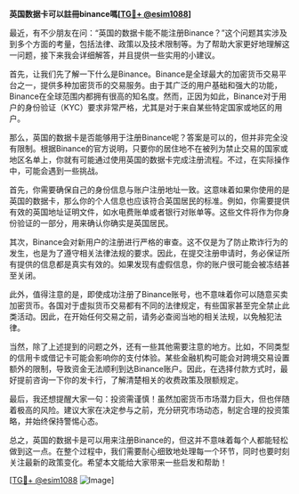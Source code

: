 **英国数据卡可以註冊binance嗎[[TG💪+ @esim1088](https://t.me/s/esim1088)]**

最近，有不少朋友在问：“英国的数据卡能不能注册Binance？”这个问题其实涉及到多个方面的考量，包括法律、政策以及技术限制等。为了帮助大家更好地理解这一问题，接下来我会详细解答，并且提供一些实用的小建议。

首先，让我们先了解一下什么是Binance。Binance是全球最大的加密货币交易平台之一，提供多种加密货币的交易服务。由于其广泛的用户基础和强大的功能，Binance在全球范围内都拥有很高的知名度。然而，正因为如此，Binance对于用户的身份验证（KYC）要求非常严格，尤其是对于来自某些特定国家或地区的用户。

那么，英国的数据卡是否能够用于注册Binance呢？答案是可以的，但并非完全没有限制。根据Binance的官方说明，只要你的居住地不在被列为禁止交易的国家或地区名单上，你就有可能通过使用英国的数据卡完成注册流程。不过，在实际操作中，可能会遇到一些挑战。

首先，你需要确保自己的身份信息与账户注册地址一致。这意味着如果你使用的是英国的数据卡，那么你的个人信息也应该符合英国居民的标准。例如，你需要提供有效的英国地址证明文件，如水电费账单或者银行对账单等。这些文件将作为你身份验证的一部分，用来确认你确实是英国居民。

其次，Binance会对新用户的注册进行严格的审查。这不仅是为了防止欺诈行为的发生，也是为了遵守相关法律法规的要求。因此，在提交注册申请时，务必保证所有提供的信息都是真实有效的。如果发现有虚假信息，你的账户很可能会被冻结甚至关闭。

此外，值得注意的是，即使成功注册了Binance账号，也不意味着你可以随意买卖加密货币。各国对于虚拟货币交易都有不同的法律规定，有些国家甚至完全禁止此类活动。因此，在开始任何交易之前，请务必查阅当地的相关法规，以免触犯法律。

当然，除了上述提到的问题之外，还有一些其他需要注意的地方。比如，不同类型的信用卡或借记卡可能会影响你的支付体验。某些金融机构可能会对跨境交易设置额外的限制，导致资金无法顺利到达Binance账户。因此，在选择付款方式时，最好提前咨询一下你的发卡行，了解清楚相关的收费政策及限额规定。

最后，我还想提醒大家一句：投资需谨慎！虽然加密货币市场潜力巨大，但也伴随着极高的风险。建议大家在决定参与之前，充分研究市场动态，制定合理的投资策略，并始终保持警惕心态。

总之，英国的数据卡是可以用来注册Binance的，但这并不意味着每个人都能轻松做到这一点。在整个过程中，我们需要耐心细致地处理每一个环节，同时也要时刻关注最新的政策变化。希望本文能给大家带来一些启发和帮助！

[[TG💪+ @esim1088](https://t.me/s/esim1088) ![Image](https://i.postimg.cc/4NQfJmqS/Snipaste-2025-05-13-00-14-12.png)]